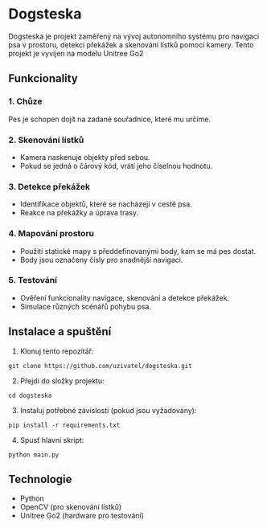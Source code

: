 # Dogsteska

Dogsteska je projekt zaměřený na vývoj autonomního systému pro navigaci psa v prostoru, detekci překážek a skenování lístků pomocí kamery. Tento projekt je vyvíjen na modelu Unitree Go2

## Funkcionality

### 1. Chůze
Pes je schopen dojít na zadané souřadnice, které mu určíme.

### 2. Skenování lístků
- Kamera naskenuje objekty před sebou.
- Pokud se jedná o čárový kód, vrátí jeho číselnou hodnotu.

### 3. Detekce překážek
- Identifikace objektů, které se nacházejí v cestě psa.
- Reakce na překážky a úprava trasy.

### 4. Mapování prostoru
- Použití statické mapy s předdefinovanými body, kam se má pes dostat.
- Body jsou označeny čísly pro snadnější navigaci.

### 5. Testování
- Ověření funkcionality navigace, skenování a detekce překážek.
- Simulace různých scénářů pohybu psa.

## Instalace a spuštění

1. Klonuj tento repozitář:

```
git clone https://github.com/uzivatel/dogsteska.git
```

2. Přejdi do složky projektu:

```
cd dogsteska
```

3. Instaluj potřebné závislosti (pokud jsou vyžadovány):

```
pip install -r requirements.txt
```

4. Spusť hlavní skript:

```
python main.py
```

## Technologie
- Python
- OpenCV (pro skenování lístků)
- Unitree Go2 (hardware pro testování)
